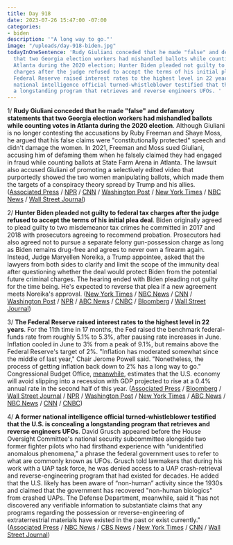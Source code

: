 ```yaml
---
title: Day 918
date: 2023-07-26 15:47:00 -07:00
categories:
- biden
description: '"A long way to go."'
image: "/uploads/day-918-biden.jpg"
todayInOneSentence: 'Rudy Giuliani conceded that he made "false" and defamatory statements
  that two Georgia election workers had mishandled ballots while counting votes in
  Atlanta during the 2020 election; Hunter Biden pleaded not guilty to federal tax
  charges after the judge refused to accept the terms of his initial plea deal; the
  Federal Reserve raised interest rates to the highest level in 22 years; and a former
  national intelligence official turned-whistleblower testified that the U.S. is concealing
  a longstanding program that retrieves and reverse engineers UFOs. '
---
```


1/ **Rudy Giuliani conceded that he made "false" and defamatory statements that two Georgia election workers had mishandled ballots while counting votes in Atlanta during the 2020 election**. Although Giuliani is no longer contesting the accusations by Ruby Freeman and Shaye Moss, he argued that his false claims were "constitutionally protected" speech and didn't damage the women. In 2021, Freeman and Moss sued Giuliani, accusing him of defaming them when he falsely claimed they had engaged in fraud while counting ballots at State Farm Arena in Atlanta. The lawsuit also accused Giuliani of promoting a selectively edited video that purportedly showed the two women manipulating ballots, which made them the targets of a conspiracy theory spread by Trump and his allies. ([Associated Press](https://apnews.com/article/giuliani-georgia-election-workers-lawsuit-false-statements-afc64a565ee778c6914a1a69dc756064) / [NPR](https://www.npr.org/2023/07/26/1190173929/rudy-giuliani-georgia-election-workers) / [CNN](https://www.cnn.com/2023/07/26/politics/rudy-giuliani-georgia-election-workers/index.html) / [Washington Post](https://www.washingtonpost.com/politics/2023/07/26/rudy-giuliani-false-statements-georgia/) / [New York Times](https://www.nytimes.com/2023/07/26/us/politics/giuliani-georgia-election-workers.html) / [NBC News](https://www.nbcnews.com/politics/2020-election/rudy-giuliani-concedes-made-false-statements-georgia-election-workers-rcna96395) / [Wall Street Journal](https://www.wsj.com/articles/rudy-giuliani-says-he-wont-contest-that-he-made-false-statements-ad706fd6?mod=hp_lista_pos1))

2/ **Hunter Biden pleaded not guilty to federal tax charges after the judge refused to accept the terms of his initial plea deal**. Biden originally agreed to plead guilty to two misdemeanor tax crimes he committed in 2017 and 2018 with prosecutors agreeing to recommend probation. Prosecutors had also agreed not to pursue a separate felony gun-possession charge as long as Biden remains drug-free and agrees to never own a firearm again. Instead, Judge Maryellen Noreika, a Trump appointee, asked that the lawyers from both sides to clarify and limit the scope of the immunity deal after questioning whether the deal would protect Biden from the potential future criminal charges. The hearing ended with Biden pleading not guilty for the time being. He's expected to reverse that plea if a new agreement meets Noreika's approval. ([New York Times](https://www.nytimes.com/live/2023/07/26/us/hunter-biden-plea-tax-charges) / [NBC News](https://www.nbcnews.com/politics/justice-department/hunter-biden-expected-plead-guilty-criminal-tax-case-rcna96232) / [CNN](https://www.cnn.com/politics/live-news/hunter-biden-tax-charges-hearing/index.html) / [Washington Post](https://www.washingtonpost.com/national-security/2023/07/26/hunter-biden-plea-deal/) / [NPR](https://www.npr.org/2023/07/26/1190211798/hunter-biden-plea-tax-charges) / [ABC News](https://abcnews.go.com/Politics/hunter-bidens-plea-deal-fell-apart-now-dramatic/story?id=101671356) / [CNBC](https://www.cnbc.com/2023/07/26/hunter-biden-guilty-plea-criminal-tax-charges.html) / [Bloomberg](https://www.bloomberg.com/news/articles/2023-07-26/hunter-biden-plea-deal-with-doj-falls-apart-in-court?srnd=premium&sref=MIBMEEoj) / [Wall Street Journal](https://www.wsj.com/articles/hunter-biden-plea-deal-in-jeopardy-ff556d70?mod=hp_lead_pos1))

3/ **The Federal Reserve raised interest rates to the highest level in 22 years**. For the 11th time in 17 months, the Fed raised the benchmark federal-funds rate from roughly 5.1% to 5.3%, after pausing rate increases in June. Inflation cooled in June to 3% from a peak of 9.1%, but remains above the Federal Reserve's target of 2%. "Inflation has moderated somewhat since the middle of last year," Chair Jerome Powell said. "Nonetheless, the process of getting inflation back down to 2% has a long way to go." Congressional Budget Office, [meanwhile](https://www.bloomberg.com/news/articles/2023-07-26/us-economy-will-skirt-a-recession-latest-cbo-projections-show?srnd=premium&sref=MIBMEEoj), estimates that the U.S. economy will avoid slipping into a recession with GDP projected to rise at a 0.4% annual rate in the second half of this year. ([Associated Press](https://apnews.com/article/federal-reserve-inflation-interest-rates-economy-jobs-47a78ceb285ac50217ef39e2441112ee) / [Bloomberg](https://www.bloomberg.com/news/articles/2023-07-26/fed-raises-rates-to-22-year-high-leaves-door-open-for-more?srnd=premium&sref=MIBMEEoj) / [Wall Street Journal](https://www.wsj.com/articles/federal-reserve-raises-interest-rates-to-22-year-high-3c3e499c) / [NPR](https://www.npr.org/2023/07/26/1190093285/fed-federal-reserve-interest-rates-borrowing-inflation) / [Washington Post](https://www.washingtonpost.com/business/2023/07/26/fed-july-interest-rate-hike/) / [New York Times](https://www.nytimes.com/2023/07/26/business/fed-meeting-interest-rate-powell.html) / [ABC News](https://abcnews.go.com/Business/federal-reserve-expected-escalate-inflation-fight-final-time/story?id=101605844) / [NBC News](https://www.nbcnews.com/business/economy/interest-rate-hike-july-2023-how-much-higher-federal-reserve-rcna96210) / [CNN](https://www.cnn.com/2023/07/26/economy/fed-july-interest-rate-decision-final/index.html) / [CNBC](https://www.cnbc.com/2023/07/26/live-updates-fed-decision-july-2023.html))

4/ **A former national intelligence official turned-whistleblower testified that the U.S. is concealing a longstanding program that retrieves and reverse engineers UFOs**. David Grusch appeared before the House Oversight Committee's national security subcommittee alongside two former fighter pilots who had firsthand experience with “unidentified anomalous phenomena,” a phrase the federal government uses to refer to what are commonly known as UFOs. Grusch told lawmakers that during his work with a UAP task force, he was denied access to a UAP crash-retrieval and reverse-engineering program that had existed for decades. He added that the U.S. likely has been aware of “non-human” activity since the 1930s and claimed that the government has recovered "non-human biologics" from crashed UAPs. The Defense Department, meanwhile, said it "has not discovered any verifiable information to substantiate claims that any programs regarding the possession or reverse-engineering of extraterrestrial materials have existed in the past or exist currently." ([Associated Press](https://apnews.com/article/ufos-uaps-congress-whistleblower-spy-aliens-ba8a8cfba353d7b9de29c3d906a69ba7) / [NBC News](https://www.nbcnews.com/politics/congress/house-oversight-committee-hold-hearing-ufos-rcna96154) / [CBS News](https://www.cbsnews.com/news/ufo-hearing-congress-uap-takeaways-whistleblower-conference-david-grusch-2023/) / [New York Times](https://www.nytimes.com/2023/07/26/us/politics/ufo-hearing.html) / [CNN](https://www.cnn.com/2023/07/26/politics/ufo-house-hearing-congress/index.html) / [Wall Street Journal](https://www.wsj.com/articles/house-oversight-committee-congress-ufo-hearing-ceeceae6?mod=hp_lead_pos8))
